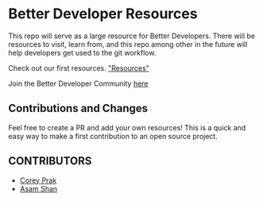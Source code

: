 # Better Developer Resources 
This repo will serve as a large resource for Better Developers. There will be resources to visit, learn from, and this repo among other in the future will help developers get used to the git workflow.

Check out our first resources. ["Resources"](Education\%20and\%20Tools/README.md#)

Join the Better Developer Community [here](https://bttrdvlpr.com/welcome)

## Contributions and Changes
Feel free to create a PR and add your own resources! This is a quick and easy way to make a first contribution to an open source project.

## CONTRIBUTORS

- [Corey Prak](http://coreyprak.me)
- [Asam Shan](http://asamshan.com/)